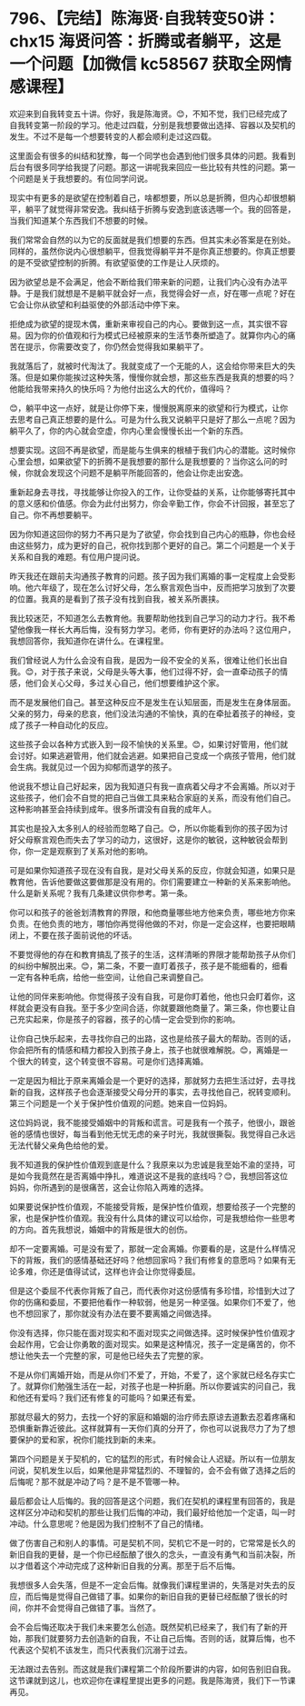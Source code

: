 # 796、【完结】陈海贤·自我转变50讲：chx15  海贤问答：折腾或者躺平，这是一个问题【加微信 kc58567 获取全网情感课程】

欢迎来到自我转变五十讲。你好，我是陈海贤。😊，不知不觉，我们已经完成了自我转变第一阶段的学习。他走过四载，分别是我想要做出选择、容器以及契机的发生。不过不是每一个想要转变的人都会顺利走过这四载。

这里面会有很多的纠结和犹豫，每一个同学也会遇到他们很多具体的问题。我看到后台有很多同学给我提了问题。那这一讲呢我来回应一些比较有共性的问题。第一个问题是关于我想要的。有位同学问说。

现实中有更多的是欲望在控制着自己，啥都想要，所以总是折腾，但内心却很想躺平，躺平了就觉得非常安逸。我纠结于折腾与安逸到底该选哪一个。我的回答是，当我们知道某个东西我们不想要的时候。

我们常常会自然的以为它的反面就是我们想要的东西。但其实未必答案是在别处。同样的，虽然你说内心很想躺平，但我觉得躺平并不是你真正想要的。你真正想要的是不受欲望控制的折腾。有欲望驱使的工作是让人厌烦的。

因为欲望总是不会满足，他会不断给我们带来新的问题，让我们内心没有办法平静。于是我们就想是不是躺平就会好一点，我觉得会好一点，好在哪一点呢？好在它会让你从欲望和利益驱使的外部活动中停下来。

拒绝成为欲望的提现木偶，重新来审视自己的内心。要做到这一点，其实很不容易。因为你的价值观和行为模式已经被原来的生活节奏所塑造了。就算你内心的痛苦在提示，你需要改变了，你仍然会觉得我如果躺平了。

我就落后了，就被时代淘汰了。我就变成了一个无能的人，这会给你带来巨大的失落。但是如果你能挨过这种失落，慢慢你就会想，那这些东西是我真的想要的吗？他能给我带来持久的快乐吗？为他付出这么大的代价，值得吗？

😊，躺平中这一点好，就是让你停下来，慢慢脱离原来的欲望和行为模式，让你去思考自己真正想要的是什么。可是为什么我又说躺平只是好了那么一点呢？因为躺平久了，你的内心就会空虚，你内心里会慢慢长出一个新的东西。

想要实现。这回不再是欲望，而是能与生俱来的根植于我们内心的潜能。这时候你心里会想，如果欲望下的折腾不是我想要的那什么是我想要的？当你这么问的时候，你就会发现这个问题不是躺平所能回答的，他会让你走出安逸。

重新起身去寻找，寻找能够让你投入的工作，让你受益的关系，让你能够寄托其中的意义感和价值感。你会为此付出努力，你会辛勤工作，你会不计回报，甚至忘了自己。你不再想要躺平。

因为你知道这回你的努力不再只是为了欲望，你会找到自己内心的瓶静，你也会经由这些努力，成为更好的自己，祝你找到那个更好的自己。第二个问题是一个关于关系和自我的难题。有位用户提问说。

昨天我还在跟前夫沟通孩子教育的问题。孩子因为我们离婚的事一定程度上会受影响。他六年级了，现在怎么讨好父母，怎么察言观色当中，反而把学习放到了次要的位置。我真的是看到了孩子没有找到自我，被关系所裹挟。

我比较迷茫，不知道怎么去教育他。我要帮助他找到自己学习的动力才行。我不希望他像我一样长大再后悔，没有努力学习。老师，你有更好的办法吗？这位用户，我想回答你，我知道你在讲什么。在课程里。

我们曾经说人为什么会没有自我，是因为一段不安全的关系，很难让他们长出自我。😊，对于孩子来说，父母是头等大事，他们过得不好，会一直牵动孩子的情感，他们会关心父母，多过关心自己，他们想要维护这个家。

而不是发展他们自己。甚至这种反应不是发生在认知层面，而是发生在身体层面。父亲的努力，母亲的悲哀，他们没法沟通的不愉快，真的在牵扯着孩子的神经，变成了孩子一种自动化的反应。

这些孩子会以各种方式嵌入到一段不愉快的关系里。😊，如果讨好管用，他们就会讨好。如果逃避管用，他们就会逃避。如果把自己变成一个病孩子管用，他们就会生病。我就见过一个因为抑郁而退学的孩子。

他说我不想让自己好起来，因为我知道只有我一直病着父母才不会离婚。所以对于这些孩子，他们会不自觉的把自己当做工具来粘合家庭的关系，而没有他们自己。这种影响甚至会持续到成年。很多所谓没有自我的成年人。

其实也是投入太多别人的经验而忽略了自己。😊，所以你能看到你的孩子因为讨好父母察言观色而失去了学习的动力，这很好，这是你的敏锐，这种敏锐会帮到你，你一定是观察到了关系对他的影响。

可是如果你知道孩子现在没有自我，是对父母关系的反应，你就会知道，如果只是教育他，告诉他要做这要做那是没有用的。你们需要建立一种新的关系来影响他。什么是新关系呢？我有几条建议供你参考。第一条。

你可以和孩子的爸爸划清教育的界限，和他商量哪些地方他来负责，哪些地方你来负责。在他负责的地方，哪怕你再觉得他做的不对，你是一定会这样，也要把眼睛闭上，不要在孩子面前说他的坏话。

不要觉得他的存在和教育搞乱了孩子的生活，这样清晰的界限才能帮助孩子从你们的纠纷中解脱出来。😊，第二条，不要一直盯着孩子，孩子是不能细看的，细看一定有各种毛病，给他一些空间，让他自己来调整自己。

让他的同伴来影响他。你觉得孩子没有自我，可是你盯着他，他也只会盯着你，这样就会更没有自我。至于多少空间合适，你就要跟他商量了。第三条，你也要让自己充实起来，你是孩子的容器，孩子的心情一定会受到你的影响。

让你自己快乐起来，去寻找你自己的出路，这也是给孩子最大的帮助。否则的话，你会把所有的情感和精力都投入到孩子身上，孩子也就很难解脱。😊，离婚是一个很大的转变，这个转变很不容易。可是你们选择离婚。

一定是因为相比于原来离婚会是一个更好的选择，那就努力去把生活过好，去寻找新的自我，这样孩子也会逐渐接受父母分开的事实，去寻找他自己，祝转变顺利。第三个问题是一个关于保护性价值观的问题。她来自一位妈妈。

这位妈妈说，我不能接受婚姻中的背叛和谎言。可是我有一个孩子，他很小，跟爸爸的感情也很好，每当看到他无忧无虑的亲子时光，我就很撕裂。我觉得自己永远无法代替父亲角色给他的爱。

我不知道我的保护性价值观到底是什么？我原来以为忠诚是我至始不渝的坚持，可是如今我竟然在是否离婚中挣扎，难道说这不是我的底线吗？😊，我想回答这位妈妈，你所遇到的是很痛苦，这会让你陷入两难的选择。

如果要说保护性价值观，不能接受背叛，是保护性价值观，想要给孩子一个完整的家，也是保护性价值观。我没有什么具体的建议可以给你，可是我想给你一些思考的方向。首先我想说，婚姻中的背叛是很大的创伤。

却不一定要离婚。可是没有爱了，那就一定会离婚。你要看的是，这是什么样情况下的背叛，我们的感情基础还好吗？他想回家吗？我们有修复的意愿吗？如果有无论多难，你还是值得试试，这样也许会让你觉得委屈。

但是这个委屈不代表你背叛了自己，而代表你对这份感情有多珍惜，珍惜到大过了你的伤痛和委屈，不要把他看作一种软弱，他是另一种坚强。如果你们不爱了，他也不想回家了，那你就没有办法在要不要离婚之间做选择。

你没有选择，你只能在面对现实和不面对现实之间做选择。这时候保护性价值观才会起作用，它会让你勇敢的面对现实。如果是这种情况，孩子一定是痛苦的，你不想让他失去一个完整的家，可是他已经失去了完整的家。

不是从你们离婚开始，而是从你们不爱了，开始，不爱了，这个家就已经名存实亡了。就算你们勉强生活在一起，对孩子也是一种折磨。所以你要诚实的问自己，我和他还有爱吗？我们还有修复的可能吗？如果还有爱。

那就尽最大的努力，去找一个好的家庭和婚姻的治疗师去原谅去道歉去忍着疼痛和恐惧重新靠近彼此。这样就算有一天你们真的分开了，你也可以说我尽力了为了想要保护的爱和家，祝你们能找到新的未来。

第四个问题是关于契机的，它的猛烈的形式，有时候会让人迟疑。所以有一位朋友问说，契机发生以后，如果他是非常猛烈的、不理智的，会不会有做了选择之后的后悔呢？那不就是冲动了吗？是不是不管哪一种。

最后都会让人后悔的。我的回答是这个问题，我们在契机的课程里有回答的，我是这样区分冲动和契机的那些让我们后悔的冲动，我们最好给他加一个定语，叫一时冲动。什么意思呢？他是因为我们控制不了自己的情绪。

做了伤害自己和别人的事情。可是契机不同，契机它不是一时的，它常常是长久的新旧自我的更替，是一个你已经酝酿了很久的念头，一直没有勇气和当前决裂，所以才借着这个冲动完成了这种新旧自我的分离。那至于后不后悔。

我想很多人会失落，但是不一定会后悔。就像我们课程里讲的，失落是对失去的反应，而后悔是觉得自己做错了事。如果你的新旧自我的更替已经酝酿了很长的时间，你并不会觉得自己做错了事。当然了。

会不会后悔还取决于我们未来要怎么创造。既然契机已经来了，我们有了新的开始，那我们就要努力去创造新的自我，不让自己后悔。否则的话，就算后悔，也不代表这个契机不该发生，而只代表我们沉溺于过去。

无法跟过去告别。而这就是我们课程第二个阶段所要讲的内容，如何告别旧自我。这节课就到这儿，也欢迎你在课程里提出更多的问题。我是陈海贤，我们下一节课再见。


